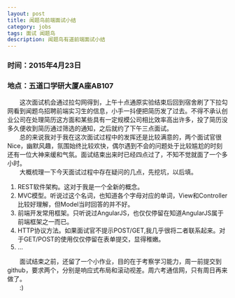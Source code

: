 ```yaml
---
layout: post
title: 闻题鸟前端面试小结
category: jobs 
tags: 面试 闻题鸟
description: 闻题鸟有道前端面试小结
---
```


### 时间：2015年4月23日

### 地点：五道口学研大厦A座AB107

　　这次面试机会通过拉勾网得到，上午十点通原实验结束后回到宿舍刷了下拉勾网看到闻题鸟招聘前端实习生的信息，小手一抖便把简历发了过去。不得不承认创业公司在处理简历这方面和某些具有一定规模公司相比效率高出许多，投了简历没多久便收到简历通过筛选的通知，之后就约了下午三点面试。  
　　总的来说我对于我在这次面试过程中的发挥还是比较满意的，两个面试官很Nice，幽默风趣，氛围始终比较欢快，偶尔遇到不会的问题处于比较尴尬的时刻还有一位大神来缓和气氛。面试结束出来时已经四点过了，不知不觉就面了一个多小时。  
　　大概梳理一下今天面试过程中存在疑问的几点，先挖坑，以后填。  
	
1. REST软件架构。这对于我是一个全新的概念。  
2. MVC模型。听说过这个名词，也知道各个字母对应的单词，View和Controller比较好理解，但Model当时回答的并不好。  
3. 前端开发常用框架。只听说过AngularJS，也仅仅停留在知道AngularJS属于前端框架之一而已。  
4. HTTP协议方法。如果面试官不提示POST/GET,我几乎很将二者联系起来。对于GET/POST的使用仅仅停留在表单提交，显得稚嫩。  
5. ...

　　面试结束之前，还留了一个小作业，目的在于考察学习能力，周一前提交到github，要求两个，分别是响应式布局和滚动视差。周六考通信网，只有周日再来做了。  
　　:)

	